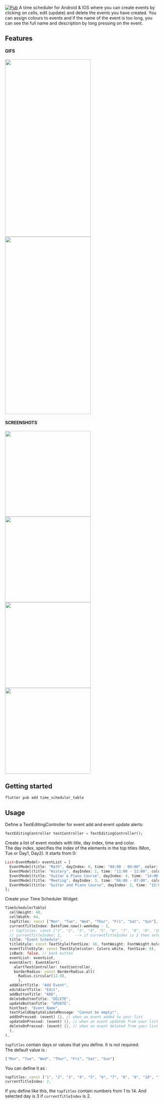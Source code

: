 [![Pub](https://img.shields.io/pub/v/markdown.svg)](https://pub.dev/packages/time_scheduler_table)
A time scheduler for Android & IOS where you can create events by clicking on cells, edit (update) and delete the events you have created. You can assign colours to events and if the name of the event is too long, you can see the full name and description by long pressing on the event.

## Features

#### GIFS
<img src="https://github.com/githuseyingur/time_scheduler_table/assets/120099096/27177563-81d0-49ca-9765-87b52c39a8bd"  width="280" height ="580">
<img src="https://github.com/githuseyingur/time_scheduler_table/assets/120099096/c909575d-4292-45e3-95e0-ecf59cd92092"  width="280" height ="580">

#### SCREENSHOTS
<img src="https://github.com/githuseyingur/time_scheduler_table/assets/120099096/b3c72c90-512e-40b5-a98a-cb5cebc5e768"  width="280">
<img src="https://github.com/githuseyingur/time_scheduler_table/assets/120099096/ba9214b2-9efc-477c-8e79-2a9beea7e1f6"  width="280">
<img src="https://github.com/githuseyingur/time_scheduler_table/assets/120099096/8179e42e-a57e-42f8-aed2-693998af9692"  width="280">
<img src="https://github.com/githuseyingur/time_scheduler_table/assets/120099096/b56ee7c6-bfb9-4b25-9097-08a7239edc7d"  width="280">


## Getting started

```dart
flutter pub add time_scheduler_table
```

## Usage
Define a TextEditingController for event add and event update alerts:
```dart
TextEditingController textController = TextEditingController();
```
Create a list of event models with title, day index, time and color. <br> The day index, specifies the index of the elements in the top titles (Mon, Tue or Day1, Day2). It starts from 0:
```dart
List<EventModel> eventList = [
  EventModel(title: "Math", dayIndex: 0, time: "08:00 - 09:00", color: Colors.orange), // time format :  08:00 - 09:00
  EventModel(title: "History", dayIndex: 1, time: "11:00 - 12:00", color: Colors.pink), // dayIndex is topTitle's index (Monday : 0  or  Day1 : 0)
  EventModel(title: "Guitar & Piano Course", dayIndex: 4, time: "14:00 - 15:00", color: Colors.green),
  EventModel(title: "Meeting", dayIndex: 3, time: "06:00 - 07:00", color: Colors.deepPurple),
  EventModel(title: "Guitar and Piano Course", dayIndex: 2, time: "15:00 - 16:00", color: Colors.blue)
];
```
Create your Time Scheduler Widget: <br>

```dart
TimeSchedulerTable(
  cellHeight: 48,
  cellWidth: 64,
  topTitles: const ["Mon", "Tue", "Wed", "Thur", "Fri", "Sat", "Sun"],      // topTitles is growable : you can add as much as you want
  currentTitleIndex: DateTime.now().weekday - 1,
  // topTitles: const ["1", "2", "3", "4", "5", "6", "7", "8", "9", "10", "11", "12", "13", "14"],
  // currentTitleIndex: 2,      --> if currentTitleIndex is 2 then selected day is 3.
  title: "Event Schedule",
  titleStyle: const TextStyle(fontSize: 18, fontWeight: FontWeight.bold, color: Colors.black),
  eventTitleStyle: const TextStyle(color: Colors.white, fontSize: 8),
  isBack: false, // back button
  eventList: eventList,
  eventAlert: EventAlert(
    alertTextController: textController,
    borderRadius: const BorderRadius.all(
      Radius.circular(12.0),
      ),
  addAlertTitle: "Add Event",
  editAlertTitle: "Edit",
  addButtonTitle: "ADD",
  deleteButtonTitle: "DELETE",
  updateButtonTitle: "UPDATE",
  hintText: "Event Name",
  textFieldEmptyValidateMessage: "Cannot be empty!",
  addOnPressed: (event) {}, // when an event added to your list
  updateOnPressed: (event) {}, // when an event updated from your list
  deleteOnPressed: (event) {}, // when an event deleted from your list
  ),
),
```
`topTitles` contain days or values that you define. It is not required. <br> The default value is : 
```dart
["Mon", "Tue", "Wed", "Thur", "Fri", "Sat", "Sun"]
```
You can define it as : <br>
```dart
topTitles: const ["1", "2", "3", "4", "5", "6", "7", "8", "9", "10", "11", "12", "13", "14"],
currentTitleIndex: 2,
```
If you define like this, the `topTitles` contain numbers from 1 to 14. And selected day is 3 if `currentTitleIndex` is 2.

